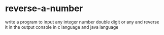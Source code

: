 # reverse-a-number
write a program to input any integer number double digit or any and reverse it in the output console
in c language and java language 
